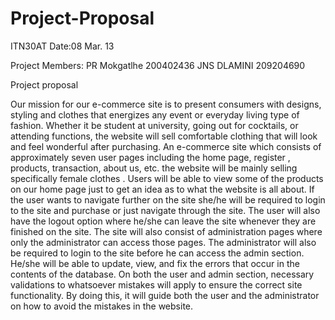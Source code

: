 Project-Proposal
================
ITN30AT  								Date:08 Mar. 13

Project Members: PR Mokgatlhe 200402436
		        JNS DLAMINI 209204690
			
Project proposal

Our mission for our e-commerce site is to present consumers with designs, styling and clothes that energizes any event or everyday living type of fashion. Whether it be student at university, going out  for cocktails, or attending functions, the website will sell comfortable clothing that will look and feel wonderful after purchasing.
An e-commerce site which consists of approximately  seven user pages including the home page, register , products, transaction, about us, etc. the website will be mainly selling specifically female clothes .
Users will be able to view some of the products on our home page just to get an idea as to what the website is all about. If the user wants to navigate further on the site she/he will be required to login to the site and purchase or just navigate through the site. The user will also have the logout option where he/she can leave the site whenever they are finished on the site.
The site will also consist of administration pages where only the administrator can access those pages. The administrator will also be required to login to the site before he can access the admin section. He/she will be able to update, view, and fix the errors that occur in the contents of the database.
On both the user and admin section, necessary validations to whatsoever mistakes will apply to ensure the correct site functionality. By doing this, it will guide both the user and the administrator on how to avoid the mistakes in the website.
			


	
